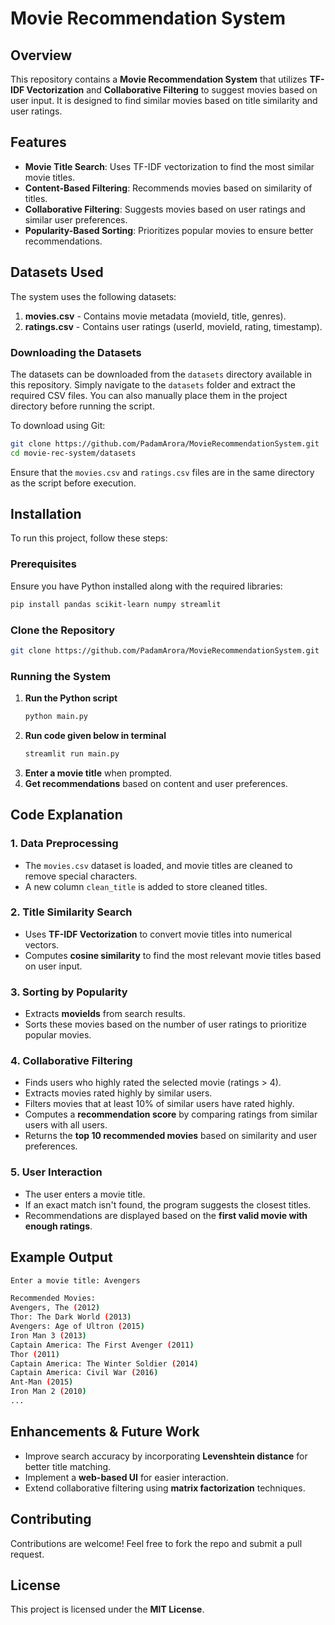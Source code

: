 # Movie Recommendation System

## Overview
This repository contains a **Movie Recommendation System** that utilizes **TF-IDF Vectorization** and **Collaborative Filtering** to suggest movies based on user input. It is designed to find similar movies based on title similarity and user ratings.

## Features
- **Movie Title Search**: Uses TF-IDF vectorization to find the most similar movie titles.
- **Content-Based Filtering**: Recommends movies based on similarity of titles.
- **Collaborative Filtering**: Suggests movies based on user ratings and similar user preferences.
- **Popularity-Based Sorting**: Prioritizes popular movies to ensure better recommendations.

## Datasets Used
The system uses the following datasets:
1. **movies.csv** - Contains movie metadata (movieId, title, genres).
2. **ratings.csv** - Contains user ratings (userId, movieId, rating, timestamp).

### Downloading the Datasets
The datasets can be downloaded from the `datasets` directory available in this repository. Simply navigate to the `datasets` folder and extract the required CSV files. You can also manually place them in the project directory before running the script.

To download using Git:
```bash
git clone https://github.com/PadamArora/MovieRecommendationSystem.git
cd movie-rec-system/datasets
```
Ensure that the `movies.csv` and `ratings.csv` files are in the same directory as the script before execution.

## Installation
To run this project, follow these steps:

### Prerequisites
Ensure you have Python installed along with the required libraries:
```bash
pip install pandas scikit-learn numpy streamlit
```

### Clone the Repository
```bash
git clone https://github.com/PadamArora/MovieRecommendationSystem.git
```

### Running the System
1. **Run the Python script**
   ```bash
   python main.py
   ```
2. **Run code given below in terminal**
   ```bash
   streamlit run main.py
   ```
3. **Enter a movie title** when prompted.
4. **Get recommendations** based on content and user preferences.

## Code Explanation

### 1. Data Preprocessing
- The `movies.csv` dataset is loaded, and movie titles are cleaned to remove special characters.
- A new column `clean_title` is added to store cleaned titles.

### 2. Title Similarity Search
- Uses **TF-IDF Vectorization** to convert movie titles into numerical vectors.
- Computes **cosine similarity** to find the most relevant movie titles based on user input.

### 3. Sorting by Popularity
- Extracts **movieIds** from search results.
- Sorts these movies based on the number of user ratings to prioritize popular movies.

### 4. Collaborative Filtering
- Finds users who highly rated the selected movie (ratings > 4).
- Extracts movies rated highly by similar users.
- Filters movies that at least 10% of similar users have rated highly.
- Computes a **recommendation score** by comparing ratings from similar users with all users.
- Returns the **top 10 recommended movies** based on similarity and user preferences.

### 5. User Interaction
- The user enters a movie title.
- If an exact match isn't found, the program suggests the closest titles.
- Recommendations are displayed based on the **first valid movie with enough ratings**.

## Example Output
```bash
Enter a movie title: Avengers

Recommended Movies:
Avengers, The (2012)
Thor: The Dark World (2013)
Avengers: Age of Ultron (2015)
Iron Man 3 (2013)
Captain America: The First Avenger (2011)
Thor (2011)
Captain America: The Winter Soldier (2014)
Captain America: Civil War (2016)
Ant-Man (2015)
Iron Man 2 (2010)
...
```

## Enhancements & Future Work
- Improve search accuracy by incorporating **Levenshtein distance** for better title matching.
- Implement a **web-based UI** for easier interaction.
- Extend collaborative filtering using **matrix factorization** techniques.

## Contributing
Contributions are welcome! Feel free to fork the repo and submit a pull request.

## License
This project is licensed under the **MIT License**.
